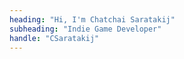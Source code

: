 ```yaml
---
heading: "Hi, I'm Chatchai Saratakij"
subheading: "Indie Game Developer"
handle: "CSaratakij"
---
```

